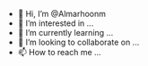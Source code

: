 - 👋 Hi, I’m @Almarhoonm
- 👀 I’m interested in ...
- 🌱 I’m currently learning ...
- 💞️ I’m looking to collaborate on ...
- 📫 How to reach me ...

<!---
Almarhoonm/Almarhoonm is a ✨ special ✨ repository because its `README.md` (this file) appears on your GitHub profile.
You can click the Preview link to take a look at your changes.
--->
